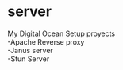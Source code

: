 # server
 My Digital Ocean Setup proyects</br>
 -Apache Reverse proxy</br>
 -Janus server</br>
 -Stun Server</br>
 
